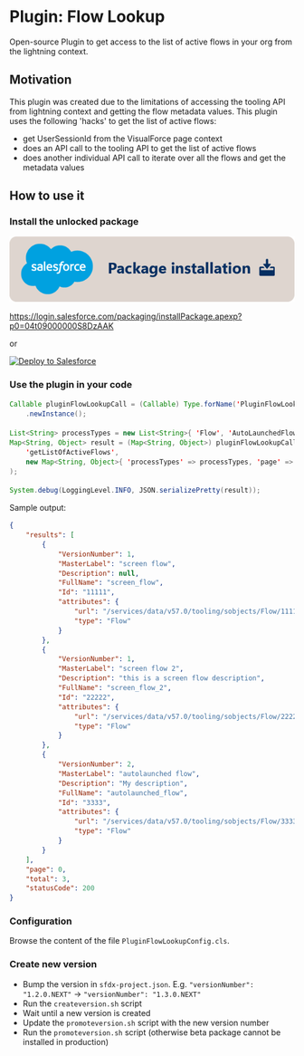 # Plugin: Flow Lookup

Open-source Plugin to get access to the list of active flows in your org from the lightning context.

## Motivation

This plugin was created due to the limitations of accessing the tooling API from lightning context and getting the flow metadata values. This plugin uses the following 'hacks' to get the list of active flows:

-   get UserSessionId from the VisualForce page context
-   does an API call to the tooling API to get the list of active flows
-   does another individual API call to iterate over all the flows and get the metadata values

## How to use it

### Install the unlocked package

[![Install package](salesforce-package-installation.png)](https://login.salesforce.com/packaging/installPackage.apexp?p0=04t09000000S8DzAAK)

https://login.salesforce.com/packaging/installPackage.apexp?p0=04t09000000S8DzAAK

or

<a href="https://githubsfdeploy.herokuapp.com?owner=PipeLaunch&repo=plugin-flow-lookup&ref=main">
    <img alt="Deploy to Salesforce" src="https://raw.githubusercontent.com/afawcett/githubsfdeploy/master/deploy.png">
</a>

### Use the plugin in your code

```java
Callable pluginFlowLookupCall = (Callable) Type.forName('PluginFlowLookupCallable')
    .newInstance();

List<String> processTypes = new List<String>{ 'Flow', 'AutoLaunchedFlow' };
Map<String, Object> result = (Map<String, Object>) pluginFlowLookupCall.call(
    'getListOfActiveFlows',
    new Map<String, Object>{ 'processTypes' => processTypes, 'page' => 0  }
);

System.debug(LoggingLevel.INFO, JSON.serializePretty(result));
```

Sample output:

```json
{
    "results": [
        {
            "VersionNumber": 1,
            "MasterLabel": "screen flow",
            "Description": null,
            "FullName": "screen_flow",
            "Id": "11111",
            "attributes": {
                "url": "/services/data/v57.0/tooling/sobjects/Flow/11111",
                "type": "Flow"
            }
        },
        {
            "VersionNumber": 1,
            "MasterLabel": "screen flow 2",
            "Description": "this is a screen flow description",
            "FullName": "screen_flow_2",
            "Id": "22222",
            "attributes": {
                "url": "/services/data/v57.0/tooling/sobjects/Flow/2222",
                "type": "Flow"
            }
        },
        {
            "VersionNumber": 2,
            "MasterLabel": "autolaunched flow",
            "Description": "My description",
            "FullName": "autolaunched_flow",
            "Id": "3333",
            "attributes": {
                "url": "/services/data/v57.0/tooling/sobjects/Flow/3333",
                "type": "Flow"
            }
        }
    ],
    "page": 0,
    "total": 3,
    "statusCode": 200
}
```

### Configuration

Browse the content of the file `PluginFlowLookupConfig.cls`.

### Create new version

-   Bump the version in `sfdx-project.json`. E.g. `"versionNumber": "1.2.0.NEXT"` -> `"versionNumber": "1.3.0.NEXT"`
-   Run the `createversion.sh` script
-   Wait until a new version is created
-   Update the `promoteversion.sh` script with the new version number
-   Run the `promoteversion.sh` script (otherwise beta package cannot be installed in production)
